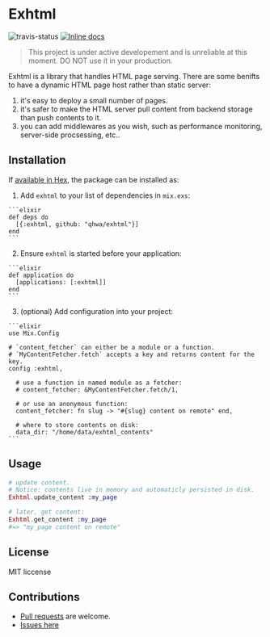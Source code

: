 # Exhtml

![travis-status](https://travis-ci.org/qhwa/exhtml.svg?branch=master)
[![Inline docs](http://inch-ci.org/github/qhwa/exhtml.svg)](http://inch-ci.org/github/qhwa/exhtml)

> This project is under active developement and is unreliable at this moment. DO NOT use it in your production.

Exhtml is a library that handles HTML page serving.
There are some benifts to have a dynamic HTML page host rather than static server:

1. it's easy to deploy a small number of pages.
2. it's safer to make the HTML server pull content from backend storage than push contents to it.
3. you can add middlewares as you wish, such as performance monitoring, server-side procsessing, etc..

## Installation

If [available in Hex](https://hex.pm/docs/publish), the package can be installed as:

  1. Add `exhtml` to your list of dependencies in `mix.exs`:

    ```elixir
    def deps do
      [{:exhtml, github: "qhwa/exhtml"}]
    end
    ```

  2. Ensure `exhtml` is started before your application:

    ```elixir
    def application do
      [applications: [:exhtml]]
    end
    ```

  3. (optional) Add configuration into your project:

    ```elixir
    use Mix.Config

    # `content_fetcher` can either be a module or a function.
    # `MyContentFetcher.fetch` accepts a key and returns content for the key.
    config :exhtml,

      # use a function in named module as a fetcher:
      # content_fetcher: &MyContentFetcher.fetch/1,

      # or use an anonymous function:
      content_fetcher: fn slug -> "#{slug} content on remote" end,

      # where to store contents on disk:
      data_dir: "/home/data/exhtml_contents"
    ```

## Usage

```elixir
# update content.
# Notice: contents live in memory and automaticly persisted in disk.
Exhtml.update_content :my_page

# later, get content:
Exhtml.get_content :my_page
#=> "my_page content on remote"
```

## License

MIT liccense

## Contributions

* [Pull requests](https://github.com/qhwa/exhtml/pulls) are welcome.
* [Issues here](https://github.com/qhwa/exhtml/issues)
